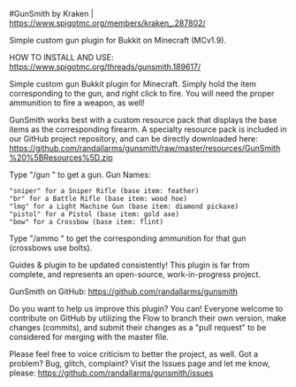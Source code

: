 #GunSmith
by Kraken | https://www.spigotmc.org/members/kraken_.287802/

Simple custom gun plugin for Bukkit on Minecraft (MCv1.9).

HOW TO INSTALL AND USE: https://www.spigotmc.org/threads/gunsmith.189617/

Simple custom gun Bukkit plugin for Minecraft. Simply hold the item corresponding to the gun, and right click to fire. You will need the proper ammunition to fire a weapon, as well!

GunSmith works best with a custom resource pack that displays the base items as the corresponding firearm. A specialty resource pack is included in our GitHub project repository, and can be directly downloaded here: https://github.com/randallarms/gunsmith/raw/master/resources/GunSmith%20%5BResources%5D.zip

Type "/gun <gunName>" to get a gun. Gun Names:

    "sniper" for a Sniper Rifle (base item: feather)
    "br" for a Battle Rifle (base item: wood hoe)
    "lmg" for a Light Machine Gun (base item: diamond pickaxe)
    "pistol" for a Pistol (base item: gold axe)
    "bow" for a Crossbow (base item: flint)

Type "/ammo <gunName>" to get the corresponding ammunition for that gun (crossbows use bolts).

Guides & plugin to be updated consistently! This plugin is far from complete, and represents an open-source, work-in-progress project.

GunSmith on GitHub: https://github.com/randallarms/gunsmith

Do you want to help us improve this plugin? You can! Everyone welcome to contribute on GitHub by utilizing the Flow to branch their own version, make changes (commits), and submit their changes as a "pull request" to be considered for merging with the master file.

Please feel free to voice criticism to better the project, as well. Got a problem? Bug, glitch, complaint? Visit the Issues page and let me know, please: https://github.com/randallarms/gunsmith/issues